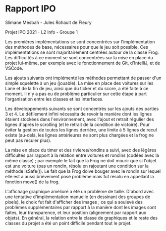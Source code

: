 # Rapport IPO
Slimane Mesbah - Jules Rohault de Fleury

Projet IPO 2021 - L2 Info - Groupe 1

Les premières implémentations se sont concentrées sur l'implémentation des méthodes de base, nécessaires pour que le jeu soit possible. Ces implémentations se sont majoritairement centrées autour de la classe Frog. Les difficultés à ce moment se sont concentrées sur la mise en place du projet lui-même, par exemple avec le fonctionnement de Git, d'IntelliJ, et de VSCode.

Les ajouts suivants ont implémenté les méthodes permettant de passer d'un simple squelette à un jeu (jouable). La mise en place des voitures sur les Lane et de la fin de jeu, ainsi que du ticker et du score, a été faite à ce moment. Il n'y a pas eu de problème particulier sur cette étape à part l'organisation entre les classes et les interfaces.

Les développements suivants se sont concentrés sur les ajouts des parties 3 et 4. Le défilement infini nécessita de revoir la manière dont les lignes étaient stockées dans l'environnement, avec l'ajout et retrait régulier des lignes d'après le scrolling (et le retrait de la condition de victoire). Pour éviter la gestion de toutes les lignes derrière, une limite à 5 lignes de recul existe (au-delà, les lignes antérieures ne sont plus chargées et la frog ne peut pas reculer plus).

La mise en place du timer et des rivières/rondins a suivi, avec des légères difficultés par rapport à la relation entre voitures et rondins (codées avec la même classe) ; par exemple le fait que la Frog ne doit mourir que si l'objet est une voiture (pas un rondin, résolu en rajoutant une condition sur la méthode isSafe()). Le fait que la Frog doive bouger avec le rondin sur lequel elle est a aussi brièvement posé problème mais fut résolu en appellant la fonction move() de la frog.

L'affichage graphique amélioré a été un problème de taille. D'abord avec une tentative d'implémentation manuelle (en dessinant des groupes de pixels), le choix fut fait d'afficher des images ; ce qui a soulevé des problèmes supplémentaires par rapport à la manière dont les images sont faites, leur transparence, et leur position (alignement par rapport aux objets). En général, la relation entre la classe de graphiques et le reste des classes du projet a été un point difficile pendant tout le projet.